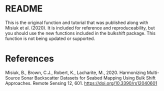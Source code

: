 # README
This is the original function and tutorial that was published along with Misiuk et al. (2020). It is included for reference and reproduceability, but you should use the new 
functions included in the bulkshift package. This function is not being updated or supported.

# References
Misiuk, B., Brown, C.J., Robert, K., Lacharite, M., 2020. Harmonizing Multi-Source Sonar Backscatter Datasets for Seabed Mapping Using Bulk Shift Approaches. 
Remote Sensing 12, 601. https://doi.org/10.3390/rs12040601
